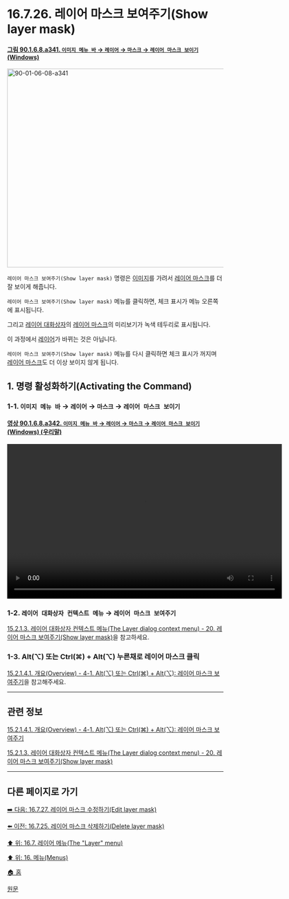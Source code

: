 # 16.7.26. 레이어 마스크 보여주기(Show layer mask)

<a id="90-01-06-08-a341"></a>

#### [그림 90.1.6.8.a341. `이미지 메뉴 바` → `레이어` → `마스크` → `레이어 마스크 보이기` (Windows)](./90-01-06-08-mask.md#90-01-06-08-a341)
<img width="599" height="463" alt="90-01-06-08-a341" src="https://github.com/user-attachments/assets/a100e8c1-4760-40e0-b598-cdd3531afc86" />

`레이어 마스크 보여주기(Show layer mask)` 명령은 [이미지](./19-glossaryx-image.md)를 가려서 [레이어 마스크](./19-glossaryx-layer_mask.md)를 더 잘 보이게 해줍니다.

`레이어 마스크 보여주기(Show layer mask)` 메뉴를 클릭하면, 체크 표시가 메뉴 오른쪽에 표시됩니다.

그리고 [레이어 대화상자](./15-02-01-00-layers_dialog.md)의 [레이어 마스크](./19-glossaryx-layer_mask.md)의 미리보기가 녹색 테두리로 표시됩니다.

이 과정에서 [레이어](./19-glossaryx-layer.md)가 바뀌는 것은 아닙니다.

`레이어 마스크 보여주기(Show layer mask)` 메뉴를 다시 클릭하면 체크 표시가 꺼지며 [레이어 마스크](./19-glossaryx-layer_mask.md)도 더 이상 보이지 않게 됩니다.

<a id="16-07-26-s1"></a>

## 1. 명령 활성화하기(Activating the Command)

<a id="16-07-26-s1-01"></a>

### 1-1. `이미지 메뉴 바` → `레이어` → `마스크` → `레이어 마스크 보이기`

<a id="90-01-06-08-a342"></a>

#### [영상 90.1.6.8.a342. `이미지 메뉴 바` → `레이어` → `마스크` → `레이어 마스크 보이기` (Windows) (우리말)](./90-01-06-08-mask.md#90-01-06-08-a342)
<video controls="controls" width="640" height="360" src="https://github.com/user-attachments/assets/768a6e83-55b8-4fbf-ad45-9251085bec69"></video>

<a id="16-07-26-s1-02"></a>

### 1-2. `레이어 대화상자 컨텍스트 메뉴` → `레이어 마스크 보여주기`
[15.2.1.3. 레이어 대화상자 컨텍스트 메뉴(The Layer dialog context menu) - 20. 레이어 마스크 보여주기(Show layer mask)](./15-02-01-03-the_layer_dialog_context_menu.md#15-02-01-03-s20)을 참고하세요.

<a id="16-07-26-s1-03"></a>

### 1-3. Alt(⌥) 또는 Ctrl(⌘) + Alt(⌥) 누른채로 레이어 마스크 클릭
[15.2.1.4.1. 개요(Overview) - 4-1. Alt(⌥) 또는 Ctrl(⌘) + Alt(⌥): 레이어 마스크 보여주기](./15-02-01-04-01-overview.md#15-02-01-04-01-s4-01)을 참고해주세요.

***

## 관련 정보

[15.2.1.4.1. 개요(Overview) - 4-1. Alt(⌥) 또는 Ctrl(⌘) + Alt(⌥): 레이어 마스크 보여주기](./15-02-01-04-01-overview.md#15-02-01-04-01-s4-01)

[15.2.1.3. 레이어 대화상자 컨텍스트 메뉴(The Layer dialog context menu) - 20. 레이어 마스크 보여주기(Show layer mask)](./15-02-01-03-the_layer_dialog_context_menu.md#15-02-01-03-s20)

***

## 다른 페이지로 가기

[➡️ 다음: 16.7.27. 레이어 마스크 수정하기(Edit layer mask)](./16-07-27-edit_layer_mask.md)

[⬅️ 이전: 16.7.25. 레이어 마스크 삭제하기(Delete layer mask)](./16-07-25-delete_layer_mask.md)

[⬆️ 위: 16.7. 레이어 메뉴(The "Layer" menu)](./16-07-00-the-layer-menu.md)

[⬆️ 위: 16. 메뉴(Menus)](./16-00-menus.md)

[🏠 홈](./00-home.md)

[원문](https://docs.gimp.org/2.10/ko/gimp-layer-mask-show.html)